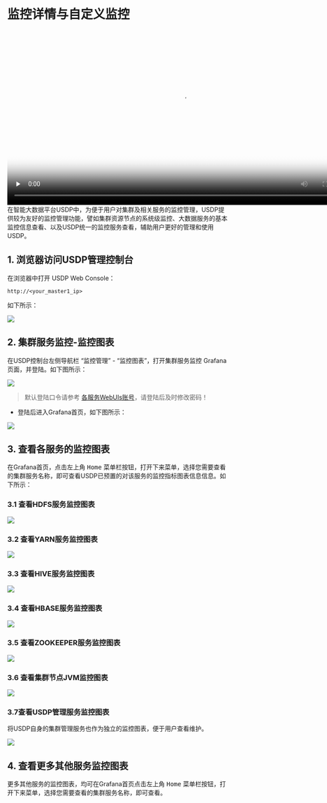 # 监控详情与自定义监控



<video id="video" length=1000 width=800 controls="" preload="none" poster="http://jungle111111.cn-bj.ufileos.com/usdp-1.0.0.0/video/poster/19.USDP%E7%9B%91%E6%8E%A7%E8%AF%A6%E6%83%85%E4%B8%8E%E8%87%AA%E5%AE%9A%E4%B9%89%E7%9B%91%E6%8E%A7%E6%8C%87%E6%A0%87.png">
      <source id="mp4" src="http://jungle111111.cn-bj.ufileos.com/usdp-1.0.0.0/video/mp4/19.USDP%E7%9B%91%E6%8E%A7%E8%AF%A6%E6%83%85%E4%B8%8E%E8%87%AA%E5%AE%9A%E4%B9%89%E7%9B%91%E6%8E%A7%E6%8C%87%E6%A0%87.mp4">
</video>
在智能大数据平台USDP中，为便于用户对集群及相关服务的监控管理，USDP提供较为友好的监控管理功能，譬如集群资源节点的系统级监控、大数据服务的基本监控信息查看、以及USDP统一的监控服务查看，辅助用户更好的管理和使用USDP。



## 1. 浏览器访问USDP管理控制台

在浏览器中打开 USDP Web Console：

~~~URL
http://<your_master1_ip>
~~~

如下所示：

![](../images/1.0.x/webconsole/node/node_usdp_console_login.png)



## 2. 集群服务监控-监控图表

在USDP控制台左侧导航栏 “监控管理” - “监控图表”，打开集群服务监控 Grafana 页面，并登陆。如下图所示：

![](../images/1.0.x/webconsole/monitor/service_grafana_ui_details.png)

> 默认登陆口令请参考 [各服务WebUIs账号](/usdp_community/1.0.x/cluster_notes/login)，请登陆后及时修改密码！

- 登陆后进入Grafana首页，如下图所示：

![](../images/1.0.x/webconsole/monitor/usdp_console_cluster_monitor_grafana.png)



## 3. 查看各服务的监控图表

在Grafana首页，点击左上角 <kbd>Home</kbd> 菜单栏按钮，打开下来菜单，选择您需要查看的集群服务名称，即可查看USDP已预置的对该服务的监控指标图表信息信息。如下所示：



### 3.1 查看HDFS服务监控图表

![](../images/1.0.x/webconsole/monitor/usdp_console_cluster_monitor_grafana_hdfs.png)



### 3.2 查看YARN服务监控图表

![](../images/1.0.x/webconsole/monitor/usdp_console_cluster_monitor_grafana_yarn.png)



### 3.3 查看HIVE服务监控图表

![](../images/1.0.x/webconsole/monitor/usdp_console_cluster_monitor_grafana_hive.png)



### 3.4 查看HBASE服务监控图表

![](../images/1.0.x/webconsole/monitor/usdp_console_cluster_monitor_grafana_hbase.png)



### 3.5 查看ZOOKEEPER服务监控图表

![](../images/1.0.x/webconsole/monitor/usdp_console_cluster_monitor_grafana_zookeeper.png)



### 3.6 查看集群节点JVM监控图表

![](../images/1.0.x/webconsole/monitor/usdp_console_cluster_monitor_grafana_jvm.png)



### 3.7查看USDP管理服务监控图表

将USDP自身的集群管理服务也作为独立的监控图表，便于用户查看维护。

![](../images/1.0.x/webconsole/monitor/usdp_console_cluster_monitor_grafana_usdp.png)



## 4. 查看更多其他服务监控图表

更多其他服务的监控图表，均可在Grafana首页点击左上角 <kbd>Home</kbd> 菜单栏按钮，打开下来菜单，选择您需要查看的集群服务名称，即可查看。
